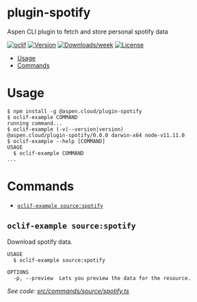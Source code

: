 plugin-spotify
==============

Aspen CLI plugin to fetch and store personal spotify data

[![oclif](https://img.shields.io/badge/cli-oclif-brightgreen.svg)](https://oclif.io)
[![Version](https://img.shields.io/npm/v/plugin-spotify.svg)](https://npmjs.org/package/plugin-spotify)
[![Downloads/week](https://img.shields.io/npm/dw/plugin-spotify.svg)](https://npmjs.org/package/plugin-spotify)
[![License](https://img.shields.io/npm/l/plugin-spotify.svg)](https://github.com/aspen-cloud/plugin-spotify/blob/master/package.json)

<!-- toc -->
* [Usage](#usage)
* [Commands](#commands)
<!-- tocstop -->
# Usage
<!-- usage -->
```sh-session
$ npm install -g @aspen.cloud/plugin-spotify
$ oclif-example COMMAND
running command...
$ oclif-example (-v|--version|version)
@aspen.cloud/plugin-spotify/0.0.0 darwin-x64 node-v11.11.0
$ oclif-example --help [COMMAND]
USAGE
  $ oclif-example COMMAND
...
```
<!-- usagestop -->
# Commands
<!-- commands -->
* [`oclif-example source:spotify`](#oclif-example-sourcespotify)

## `oclif-example source:spotify`

Download spotify data.

```
USAGE
  $ oclif-example source:spotify

OPTIONS
  -p, --preview  Lets you preview the data for the resource.
```

_See code: [src/commands/source/spotify.ts](https://github.com/aspen-cloud/plugin-spotify/blob/v0.0.0/src/commands/source/spotify.ts)_
<!-- commandsstop -->
